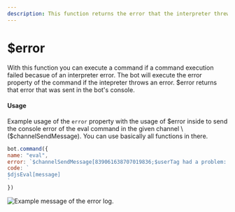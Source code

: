 ```yaml
---
description: This function returns the error that the interpreter threw.
---
```


# $error

With this function you can execute a command if a command execution failed becasue of an interpreter error. The bot will execute the error property of the command if the intepreter throws an error. $error returns that error that was sent in the bot's console.

#### Usage

Example usage of the `error` property with the usage of $error inside to send the console error of the eval command in the given channel \($channelSendMessage\). You can use basically all functions in there.

```javascript
bot.command({
name: "eval",
error: `$channelSendMessage[839061638707019836;$userTag had a problem: $error in $channelName!]`
code: `
$djsEval[message]
`
})
```

![Example message of the error log.](../.gitbook/assets/image%20%283%29.png)

